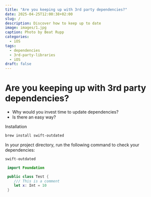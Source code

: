 ```yaml
---
title: "Are you keeping up with 3rd party dependencies?"
date: 2025-04-25T12:00:38+02:00
slug: /
description: Discover how to keep up to date
image: images/1.jpg
caption: Photo by Beat Rupp
categories:
  - iOS
tags:
  - dependencies
  - 3rd-party-libraries
  - iOS
draft: false
---
```


# Are you keeping up with 3rd party dependencies?

- Why would you invest time to update dependencies?
- Is there an easy way?

Installation

```bash
brew install swift-outdated
```

In your project directory, run the following command to check your dependencies:

```bash
swift-outdated
```

```swift
 import Foundation

 public class Test {
    /// This is a comment
    let x: Int = 10
 }
```
